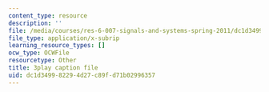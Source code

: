 ```yaml
---
content_type: resource
description: ''
file: /media/courses/res-6-007-signals-and-systems-spring-2011/dc1d349982294d27c89fd71b02996357_P5Ce9tbK86M.srt
file_type: application/x-subrip
learning_resource_types: []
ocw_type: OCWFile
resourcetype: Other
title: 3play caption file
uid: dc1d3499-8229-4d27-c89f-d71b02996357
---
```

